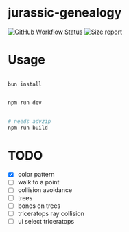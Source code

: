 # jurassic-genealogy

[![GitHub Workflow Status](https://img.shields.io/github/actions/workflow/status/Platane/jurassic-genealogy/main.yml?style=flat-square)](https://github.com/Platane/jurassic-genealogy/actions/workflows/main.yml) [![Size report](https://img.shields.io/endpoint?url=https://platane.github.io/jurassic-genealogy/shieldio_size.json&style=flat-square)](https://platane.github.io/jurassic-genealogy/bundle.zip)

# Usage

```sh

bun install


npm run dev


# needs advzip
npm run build

```

# TODO

- [x] color pattern
- [ ] walk to a point
- [ ] collision avoidance
- [ ] trees
- [ ] bones on trees
- [ ] triceratops ray collision
- [ ] ui select triceratops

